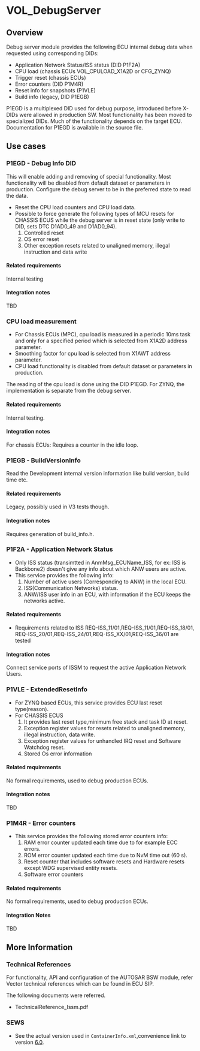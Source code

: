 # VOL_DebugServer

## Overview

Debug server module provides the following ECU internal debug data when requested using corresponding DIDs:

* Application Network Status/ISS status (DID P1F2A)
* CPU load (chassis ECUs VOL_CPULOAD_X1A2D or CFG_ZYNQ)
* Trigger reset (chassis ECUs)
* Error counters (DID P1M4R)
* Reset info for snapshots (P1VLE)
* Build info (legacy, DID P1EGB)

P1EGD is a multiplexed DID used for debug purpose, introduced before X-DIDs were allowed in production SW.
Most functionality has been moved to specialized DIDs.
Much of the functionality depends on the target ECU.
Documentation for P1EGD is available in the source file.

## Use cases

### P1EGD - Debug Info DID

This will enable adding and removing of special functionality.
Most functionality will be disabled from default dataset or parameters in production.
Configure the debug server to be in the preferred state to read the data.

* Reset the CPU load counters and CPU load data.
* Possible to force generate the following types of MCU resets for CHASSIS
ECUS while the debug server is in reset state (only write to DID, sets DTC D1AD0_49 and D1AD0_94).
    1. Controlled reset
    2. OS error reset
    3. Other exception resets related to unaligned memory, illegal instruction and data write

#### Related requirements

Internal testing

#### Integration notes

TBD

### CPU load measurement

* For Chassis ECUs (MPC), cpu load is measured in a periodic 10ms task and only for a specified period
which is selected from X1A2D address parameter.
* Smoothing factor for cpu load is selected from X1AWT address parameter.
* CPU load functionality is disabled from default dataset or parameters in production.

The reading of the cpu load is done using the DID P1EGD.
For ZYNQ, the implementation is separate from the debug server.

#### Related requirements

Internal testing.

#### Integration notes

For chassis ECUs: Requires a counter in the idle loop.

### P1EGB - BuildVersionInfo

Read the Development internal version information like build version, build time etc.

#### Related requirements

Legacy, possibly used in V3 tests though.

#### Integration notes

Requires generation of build_info.h.

### P1F2A - Application Network Status

* Only ISS status (transimtted in AnmMsg_ECUName_ISS, for ex: ISS is Backbone2)
doesn't give any info about which ANW users are active.
* This service provides the following info:
    1. Number of active users (Corresponding to ANW) in the local ECU.
    2. ISS(Communication Networks) status.
    3. ANW/ISS user info in an ECU, with information if the ECU keeps the networks active.

#### Related requirements

* Requirements related to ISS REQ-ISS_11/01,REQ-ISS_11/01,REQ-ISS_18/01,
REQ-ISS_20/01,REQ-ISS_24/01,REQ-ISS_XX/01,REQ-ISS_36/01 are tested

#### Integration notes

Connect service ports of ISSM to request the active Application Network Users.

### P1VLE - ExtendedResetInfo

* For ZYNQ based ECUs, this service provides ECU last reset type(reason).
* For CHASSIS ECUS
    1. It provides last reset type,minimum free stack and task ID at reset.
    2. Exception register values for resets related to unaligned memory,
    illegal instruction, data write.
    3. Exception register values for unhandled IRQ reset and Software Watchdog reset.
    4. Stored Os error information

#### Related requirements

No formal requirements, used to debug production ECUs.

#### Integration notes

TBD

### P1M4R - Error counters

* This service provides the following stored error counters info:
    1. RAM error counter updated each time due to for example ECC errors.
    2. ROM error counter updated each time due to NvM time out (60 s).
    3. Reset counter that includes software resets and Hardware resets
    except WDG supervised entity resets.
    4. Software error counters

#### Related requirements

No formal requirements, used to debug production ECUs.

#### Integration Notes

TBD

## More Information

### Technical References

For functionality, API and configuration of the AUTOSAR BSW module, refer
Vector technical references which can be found in ECU SIP.

The following documents were referred.

* TechnicalReference_Issm.pdf

### SEWS

* See the actual version used in `ContainerInfo.xml`,convenience link to version [6.0](https://sews.volvo.net/Sews2/ViewData/ViewContainerData.aspx?ContainerId=26026).
